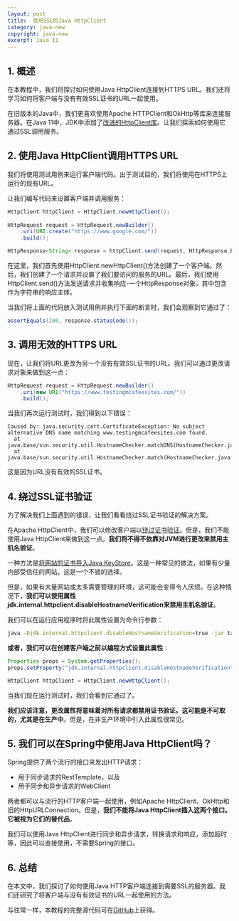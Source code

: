 ```yaml
---
layout: post
title:  使用SSL的Java HttpClient
category: java-new
copyright: java-new
excerpt: Java 11
---
```


## 1. 概述

在本教程中，我们将探讨如何使用Java HttpClient连接到HTTPS URL。我们还将学习如何将客户端与没有有效SSL证书的URL一起使用。

在旧版本的Java中，我们更喜欢使用Apache HTTPClient和OkHttp等库来连接服务器。在Java 11中，JDK中添加了[改进的HttpClient库](https://www.baeldung.com/java-9-http-client)。让我们探索如何使用它通过SSL调用服务。

## 2. 使用Java HttpClient调用HTTPS URL

我们将使用测试用例来运行客户端代码。出于测试目的，我们将使用在HTTPS上运行的现有URL。

让我们编写代码来设置客户端并调用服务：

```java
HttpClient httpClient = HttpClient.newHttpClient();
    
HttpRequest request = HttpRequest.newBuilder()
    .uri(URI.create("https://www.google.com/"))
    .build();

HttpResponse<String> response = httpClient.send(request, HttpResponse.BodyHandlers.ofString());
```

在这里，我们首先使用HttpClient.newHttpClient()方法创建了一个客户端。然后，我们创建了一个请求并设置了我们要访问的服务的URL。最后，我们使用HttpClient.send()方法发送请求并收集响应-一个HttpResponse对象，其中包含作为字符串的响应主体。

当我们将上面的代码放入测试用例并执行下面的断言时，我们会观察到它通过了：

```java
assertEquals(200, response.statusCode());
```

## 3. 调用无效的HTTPS URL

现在，让我们将URL更改为另一个没有有效SSL证书的URL。我们可以通过更改请求对象来做到这一点：

```java
HttpRequest request = HttpRequest.newBuilder()
    .uri(new URI("https://www.testingmcafeesites.com/"))
    .build();
```

当我们再次运行测试时，我们得到以下错误：

```shell
Caused by: java.security.cert.CertificateException: No subject alternative DNS name matching www.testingmcafeesites.com found.
  at java.base/sun.security.util.HostnameChecker.matchDNS(HostnameChecker.java:212)
  at java.base/sun.security.util.HostnameChecker.match(HostnameChecker.java:103)
```

这是因为URL没有有效的SSL证书。

## 4. 绕过SSL证书验证

为了解决我们上面遇到的错误，让我们看看绕过SSL证书验证的解决方案。

在Apache HttpClient中，我们可以修改客户端以[绕过证书验证](https://www.baeldung.com/httpclient-ssl)。但是，我们不能使用Java HttpClient来做到这一点。**我们将不得不依靠对JVM进行更改来禁用主机名验证**。

一种方法是[将网站的证书导入Java KeyStore](https://www.baeldung.com/java-import-cer-certificate-into-keystore)。这是一种常见的做法，如果有少量内部受信任的网站，这是一个不错的选择。

但是，如果有大量网站或太多需要管理的环境，这可能会变得令人厌烦。在这种情况下，**我们可以使用属性jdk.internal.httpclient.disableHostnameVerification来禁用主机名验证**。

我们可以在运行应用程序时将此属性设置为命令行参数：

```bash
java -Djdk.internal.httpclient.disableHostnameVerification=true -jar target/java-httpclient-ssl-1.0.0.jar
```

**或者，我们可以在创建客户端之前以编程方式设置此属性**：

```java
Properties props = System.getProperties();
props.setProperty("jdk.internal.httpclient.disableHostnameVerification", Boolean.TRUE.toString());

HttpClient httpClient = HttpClient.newHttpClient();
```

当我们现在运行测试时，我们会看到它通过了。

**我们应该注意，更改属性将意味着对所有请求都禁用证书验证。这可能是不可取的，尤其是在生产中**。但是，在非生产环境中引入此属性很常见。

## 5. 我们可以在Spring中使用Java HttpClient吗？

Spring提供了两个流行的接口来发出HTTP请求：

-   用于同步请求的RestTemplate，以及
-   用于同步和异步请求的WebClient

两者都可以与流行的HTTP客户端一起使用，例如Apache HttpClient、OkHttp和旧的HttpURLConnection。但是，**我们不能将Java HttpClient插入这两个接口。它被视为它们的替代品**。

我们可以使用Java HttpClient进行同步和异步请求，转换请求和响应，添加超时等，因此可以直接使用，不需要Spring的接口。

## 6. 总结

在本文中，我们探讨了如何使用Java HTTP客户端连接到需要SSL的服务器。我们还研究了将客户端与没有有效证书的URL一起使用的方法。

与往常一样，本教程的完整源代码可在[GitHub](https://github.com/tuyucheng7/taketoday-tutorial4j/tree/master/java-core-modules/java-11-2)上获得。